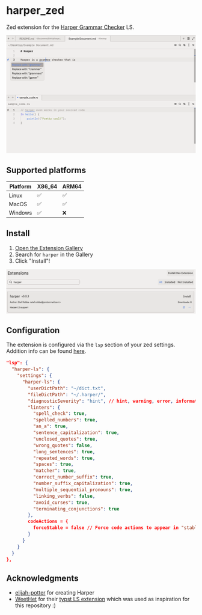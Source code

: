 # harper_zed

Zed extension for the
[Harper Grammar Checker](https://github.com/elijah-potter/harper) LS.

![Harper running inside zed](./images/zed_demo.png)

## Supported platforms

| Platform | X86_64 | ARM64 |
|---|---|---|
| Linux | ✅ | ✅ |
| MacOS | ✅ | ✅ |
| Windows | ✅ | ❌ |

## Install

1. [Open the Extension Gallery](https://zed.dev/docs/extensions/installing-extensions)
2. Search for `harper` in the Gallery
3. Click "Install"!

![Harper in the Zed Extension Gallery](./images/extension_in_gallery.png)

## Configuration

The extension is configured via the `lsp` section of your zed settings.
Addition info can be found [here](https://github.com/elijah-potter/harper/tree/master/harper-ls).
```json
"lsp": {
  "harper-ls": {
    "settings": {
      "harper-ls": {
        "userDictPath": "~/dict.txt",
        "fileDictPath": "~/.harper/",
        "diagnosticSeverity": "hint", // hint, warning, error, information
        "linters": {
          "spell_check": true,
          "spelled_numbers": true,
          "an_a": true,
          "sentence_capitalization": true,
          "unclosed_quotes": true,
          "wrong_quotes": false,
          "long_sentences": true,
          "repeated_words": true,
          "spaces": true,
          "matcher": true,
          "correct_number_suffix": true,
          "number_suffix_capitalization": true,
          "multiple_sequential_pronouns": true,
          "linking_verbs": false,
          "avoid_curses": true,
          "terminating_conjunctions": true
        },
        codeActions = {
          forceStable = false // Force code actions to appear in "stable" positions
        }
      }
    }
  }
},
```

## Acknowledgments

- [elijah-potter](https://github.com/elijah-potter) for creating Harper
- [WeetHet](https://github.com/WeetHet) for their
  [typst LS extension](https://github.com/WeetHet/typst.zed) which was used as
  inspiration for this repository :)

